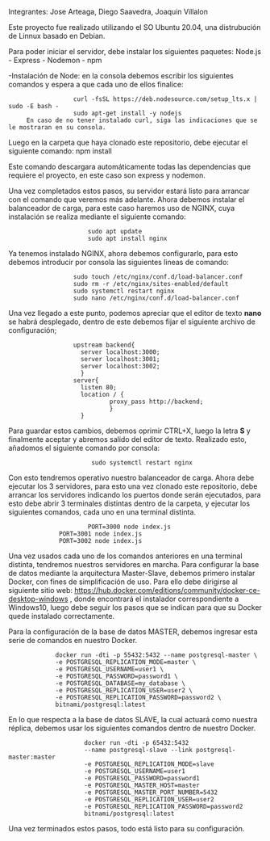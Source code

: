 Integrantes: Jose Arteaga, Diego Saavedra, Joaquin  Villalon


Este proyecto fue realizado utilizando el SO Ubuntu 20.04, una distrubución de Linnux basado en Debian.

Para poder iniciar el servidor, debe instalar los siguientes paquetes: Node.js - Express - Nodemon - npm

-Instalación de Node: en la consola debemos escribir los siguientes comandos y espera a que cada uno de ellos finalice: 
        
                      curl -fsSL https://deb.nodesource.com/setup_lts.x | sudo -E bash -
                      sudo apt-get install -y nodejs
         En caso de no tener instalado curl, siga las indicaciones que se le mostraran en su consola.
         
Luego en la carpeta que haya clonado este repositorio, debe ejecutar el siguiente comando:
                      npm install
                      
Este comando descargara automáticamente todas las dependencias que requiere el proyecto, en este caso son express y nodemon.

Una vez completados estos pasos, su servidor estará listo para arrancar con el comando que veremos más adelante.
Ahora debemos instalar el balanceador de carga, para este caso haremos uso de NGINX, cuya instalación se realiza mediante el siguiente comando:
```
                      sudo apt update
                      sudo apt install nginx
````
                      
Ya tenemos instalado NGINX, ahora debemos configurarlo, para esto debemos introducir por consola las siguientes lineas de comando:
            
                      sudo touch /etc/nginx/conf.d/load-balancer.conf
                      sudo rm -r /etc/nginx/sites-enabled/default
                      sudo systemctl restart nginx
                      sudo nano /etc/nginx/conf.d/load-balancer.conf
          
Una vez llegado a este punto, podemos apreciar que el editor de texto __nano__ se habrá desplegado, dentro de este debemos fijar el siguiente archivo de configuración;
                        
                      upstream backend{
                        server localhost:3000;
                        server localhost:3001;
                        server localhost:3002;
                        }
                      server{
                        listen 80;
                        location / {
                                proxy_pass http://backend;
                                }
                        }
                     
                      
Para guardar estos cambios, debemos oprimir CTRL+X, luego la letra __S__ y finalmente aceptar y abremos salido del editor de texto. Realizado esto, añadomos el siguiente comando por consola:
```
                       sudo systemctl restart nginx
```

Con esto tendremos operativo nuestro balanceador de carga.
Ahora debe ejecutar los 3 servidores, para esto una vez clonado este repositorio, debe arrancar los servidores indicando los puertos donde serán ejecutados, para esto debe abrir 3 terminales distintas dentro de la carpeta, y ejecutar los siguientes comandos, cada uno en una terminal distinta.
``` 
                      PORT=3000 node index.js
		      PORT=3001 node index.js
		      PORT=3002 node index.js
```

Una vez usados cada uno de los comandos anteriores en una terminal distinta, tendremos nuestros servidores en marcha.
Para configurar la base de datos mediante la arquitectura Master-Slave, debemos primero instalar Docker, con fines de simplificación de uso.
Para ello debe dirigirse al siguiente sitio web: https://hub.docker.com/editions/community/docker-ce-desktop-windows , donde encontrará el instalador correspondiente a Windows10, luego debe seguir los pasos que se indican para que su Docker quede instalado correctamente.

Para la configuración de la base de datos MASTER, debemos ingresar esta serie de comandos en nuestro Docker.

```
		     docker run -dti -p 55432:5432 --name postgresql-master \
  		     -e POSTGRESQL_REPLICATION_MODE=master \
 		     -e POSTGRESQL_USERNAME=user1 \
 		     -e POSTGRESQL_PASSWORD=password1 \
 		     -e POSTGRESQL_DATABASE=my_database \
 		     -e POSTGRESQL_REPLICATION_USER=user2 \
 		     -e POSTGRESQL_REPLICATION_PASSWORD=password2 \
 		     bitnami/postgresql:latest     
```
          
En lo que respecta a la base de datos SLAVE, la cual actuará como nuestra réplica, debemos usar los siguientes comandos dentro de nuestro Docker.

```
                     docker run -dti -p 65432:5432
                     --name postgresql-slave --link postgresql-master:master
                     -e POSTGRESQL_REPLICATION_MODE=slave
                     -e POSTGRESQL_USERNAME=user1
                     -e POSTGRESQL_PASSWORD=password1
                     -e POSTGRESQL_MASTER_HOST=master
                     -e POSTGRESQL_MASTER_PORT_NUMBER=5432
                     -e POSTGRESQL_REPLICATION_USER=user2
                     -e POSTGRESQL_REPLICATION_PASSWORD=password2
                     bitnami/postgresql:latest

```
Una vez terminados estos pasos, todo está listo para su configuración.
